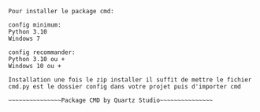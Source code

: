 ~~~~~~~~~~~~~~~CMD bêta 0.1~~~~~~~~~~~~~~~
Pour installer le package cmd:

config minimum:
Python 3.10
Windows 7

config recommander:
Python 3.10 ou +
Windows 10 ou +

Installation une fois le zip installer il suffit de mettre le fichier cmd.py est le dossier config dans votre projet puis d'importer cmd

~~~~~~~~~~~~~~~Package CMD by Quartz Studio~~~~~~~~~~~~~~~

